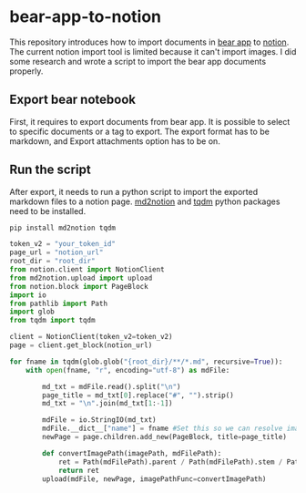 # bear-app-to-notion

This repository introduces how to import documents in [bear app](https://bear.app/) to [notion](https://https://bear.app/). The current notion import tool is limited because it can't import images. I did some research and wrote a script to import the bear app documents properly.

## Export bear notebook

First, it requires to export documents from bear app. It is possible to select to specific documents or a tag to export. 
The export format has to be markdown, and Export attachments option has to be on.

## Run the script

After export, it needs to run a python script to import the exported markdown files to a notion page. [md2notion](https://github.com/Cobertos/md2notion) and [tqdm](https://github.com/tqdm/tqdm) python packages need to be installed.

```bash
pip install md2notion tqdm
```

```py
token_v2 = "your_token_id"
page_url = "notion_url"
root_dir = "root_dir"
from notion.client import NotionClient
from md2notion.upload import upload
from notion.block import PageBlock
import io
from pathlib import Path
import glob
from tqdm import tqdm

client = NotionClient(token_v2=token_v2)
page = client.get_block(notion_url)
```

```py
for fname in tqdm(glob.glob("{root_dir}/**/*.md", recursive=True)):
    with open(fname, "r", encoding="utf-8") as mdFile:

        md_txt = mdFile.read().split("\n")
        page_title = md_txt[0].replace("#", "").strip()
        md_txt = "\n".join(md_txt[1:-1])

        mdFile = io.StringIO(md_txt)
        mdFile.__dict__["name"] = fname #Set this so we can resolve images later
        newPage = page.children.add_new(PageBlock, title=page_title)

        def convertImagePath(imagePath, mdFilePath):
            ret = Path(mdFilePath).parent / Path(mdFilePath).stem / Path(imagePath).name
            return ret
        upload(mdFile, newPage, imagePathFunc=convertImagePath)
```
